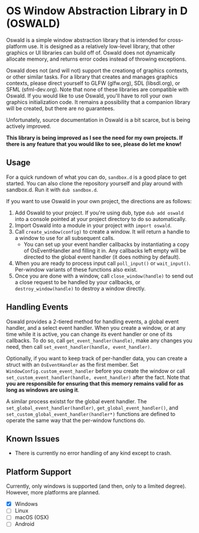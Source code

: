 # OS Window Abstraction Library in D (OSWALD)

Oswald is a simple window abstraction library that is intended for cross-platform use. It is designed as a relatively low-level library, that other graphics or UI libraries can build off of. Oswald does not dynamically allocate memory, and returns error codes instead of throwing exceptions.

Oswald does not (and will not) support the creationg of graphics contexts, or other similar tasks. For a library that creates and manages graphics contexts, please direct yourself to GLFW (glfw.org), SDL (libsdl.org), or SFML (sfml-dev.org). Note that none of these libraries are compatible with Oswald. If you would like to use Oswald, you'll have to roll your own graphics initialization code. It remains a possibility that a companion library will be created, but there are no guarantees.

Unfortunately, source documentation in Oswald is a bit scarce, but is being actively improved.

**This library is being improved as I see the need for my own projects. If there is any feature that you would like to see, please do let me know!**

## Usage

For a quick rundown of what you can do, `sandbox.d` is a good place to get started. You can also clone the repository yourself and play around with sandbox.d. Run it with `dub sandbox.d`.

If you want to use Oswald in your own project, the directions are as follows:

1. Add Oswald to your project. If you're using dub, type `dub add oswald` into a console pointed at your project directory to do so automatically.
2. Import Oswald into a module in your project with `import oswald`.
3. Call `create_window(config)` to create a window. It will return a handle to a window to use for all subsequent calls.
   - You can set up your event handler callbacks by instantiating a copy of OsEventHandler and filling it in. Any callbacks left empty will be directed to the global event handler (it does nothing by default).
4. When you are ready to process input call `poll_input()` or `wait_input()`. Per-window variants of these functions also exist.
5. Once you are done with a window, call `close_window(handle)` to send out a close request to be handled by your callbacks, or `destroy_window(handle)` to destroy a window directly.

## Handling Events

Oswald provides a 2-tiered method for handling events, a global event handler, and a select event handler. When you create a window, or at any time while it is active, you can change its event handler or one of its callbacks. To do so, call `get_event_handler(handle)`, make any changes you need, then call `set_event_handler(handle, event_handler)`.

Optionally, if you want to keep track of per-handler data, you can create a struct with an `OsEventHandler` as the first member. Set `WindowConfig.custom_event_handler` before you create the window or call `set_custom_event_handler(handle, event_handler)` after the fact. Note that **you are responsible for ensuring that this memory remains valid for as long as windows are using it**.

A similar process existst for the global event handler. The `set_global_event_handler(handler)`, `get_global_event_handler()`, and `set_custom_global_event_handler(handler*)` functions are defined to operate the same way that the per-window functions do.

## Known Issues

- There is currently no error handling of any kind except to crash.

## Platform Support

Currently, only windows is supported (and then, only to a limited degree). However, more platforms are planned.

- [x] Windows
- [ ] Linux
- [ ] macOS (OSX)
- [ ] Android
